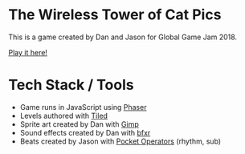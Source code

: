 # The Wireless Tower of Cat Pics

This is a game created by Dan and Jason for Global Game Jam 2018.

[Play it here!](https://danbolt.github.io/ggj2018/)

# Tech Stack / Tools

- Game runs in JavaScript using [Phaser](http://phaser.io/)
- Levels authored with [Tiled](http://www.mapeditor.org/)
- Sprite art created by Dan with [Gimp](https://www.gimp.org/)
- Sound effects created by Dan with [bfxr](https://www.bfxr.net/)
- Beats created by Jason with [Pocket Operators](https://www.teenageengineering.com/products/po/) (rhythm, sub)
